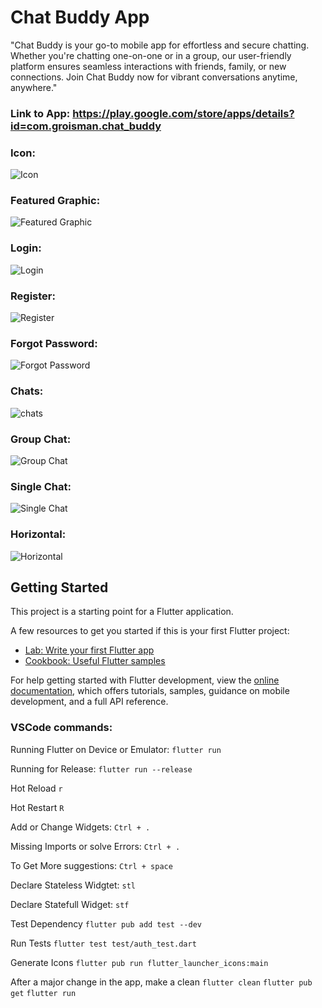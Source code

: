 # Chat Buddy App

"Chat Buddy is your go-to mobile app for effortless and secure chatting. Whether you're chatting one-on-one or in a group, our user-friendly platform ensures seamless interactions with friends, family, or new connections. Join Chat Buddy now for vibrant conversations anytime, anywhere."

### Link to App: https://play.google.com/store/apps/details?id=com.groisman.chat_buddy


### Icon:

![Icon](https://raw.githubusercontent.com/Grois333/Chat-Buddy-App/master/image-assets/ic_launcher-660012354e8d7/android/ic_launcher-web.png)


### Featured Graphic:

![Featured Graphic](https://raw.githubusercontent.com/Grois333/Chat-Buddy-App/master/image-assets/screenshots/featured%20graphic.png)


### Login:

![Login](https://raw.githubusercontent.com/Grois333/Chat-Buddy-App/master/image-assets/screenshots/login.png)


### Register:

![Register](https://raw.githubusercontent.com/Grois333/Chat-Buddy-App/master/image-assets/screenshots/register.png)



### Forgot Password:

![Forgot Password](https://raw.githubusercontent.com/Grois333/Chat-Buddy-App/master/image-assets/screenshots/forgot.png)



### Chats:

![chats](https://raw.githubusercontent.com/Grois333/Chat-Buddy-App/master/image-assets/screenshots/chat%20list.png)


### Group Chat:

![Group Chat](https://raw.githubusercontent.com/Grois333/Chat-Buddy-App/master/image-assets/screenshots/group%20chat.png)



### Single Chat:

![Single Chat](https://raw.githubusercontent.com/Grois333/Chat-Buddy-App/master/image-assets/screenshots/single%20chat.png)



### Horizontal:

![Horizontal](https://raw.githubusercontent.com/Grois333/Chat-Buddy-App/master/image-assets/screenshots/horizontal.png)




## Getting Started

This project is a starting point for a Flutter application.

A few resources to get you started if this is your first Flutter project:

- [Lab: Write your first Flutter app](https://docs.flutter.dev/get-started/codelab)
- [Cookbook: Useful Flutter samples](https://docs.flutter.dev/cookbook)

For help getting started with Flutter development, view the
[online documentation](https://docs.flutter.dev/), which offers tutorials,
samples, guidance on mobile development, and a full API reference.


### VSCode commands:

Running Flutter on Device or Emulator:
`flutter run`

Running for Release:
```flutter run --release ```

Hot Reload
`r`

Hot Restart
`R`

Add or Change Widgets:
`Ctrl + .`

Missing Imports or solve Errors:
`Ctrl + .` 

To Get More suggestions:
`Ctrl + space` 

Declare Stateless Widgtet:
`stl`

Declare Statefull Widget:
`stf`

Test Dependency
`flutter pub add test --dev`

Run Tests
`flutter test test/auth_test.dart`

Generate Icons
`flutter pub run flutter_launcher_icons:main`

After a major change in the app, make a clean
`flutter clean`
`flutter pub get`
`flutter run`
